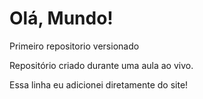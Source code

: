 # Olá, Mundo!
 Primeiro repositorio versionado

Repositório criado durante uma aula ao vivo.

Essa linha eu adicionei diretamente do site!
